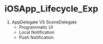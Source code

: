 # iOSApp_Lifecycle_Exp

1. AppDelegate VS SceneDelegate
    - Programmatic UI
    - Local Notification
    - Push Notification
    
    



